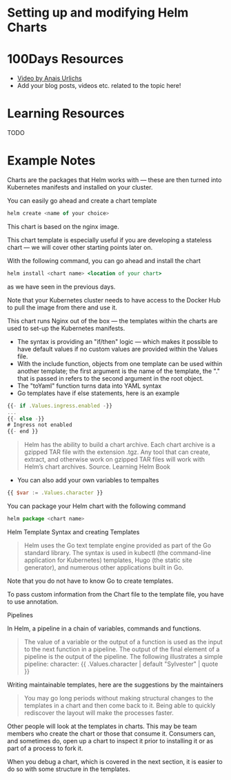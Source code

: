 # Setting up and modifying Helm Charts

# 100Days Resources
* [Video by Anais Urlichs](https://youtu.be/dvQErXPnjtI)
* Add your blog posts, videos etc. related to the topic here!

# Learning Resources
TODO

# Example Notes

Charts are the packages that Helm works with — these are then turned into Kubernetes manifests and installed on your cluster.

You can easily go ahead and create a chart template

```jsx
helm create <name of your choice>
```

This chart is based on the nginx image.

This chart template is especially useful if you are developing a stateless chart — we will cover other starting points later on.

With the following command, you can go ahead and install the chart

```jsx
helm install <chart name> <location of your chart>
```

as we have seen in the previous days.

Note that your Kubernetes cluster needs to have access to the Docker Hub to pull the image from there and use it.

This chart runs Nginx out of the box — the templates within the charts are used to set-up the Kubernetes manifests.

- The syntax is providing an "if/then" logic — which makes it possible to have default values if no custom values are provided within the Values file.
- With the include function, objects from one template can be used within another template; the first argument is the name of the template, the "." that is passed in refers to the second argument in the root object.
- The "toYaml" function turns data into YAML syntax
- Go templates have if else statements, here is an example

```jsx
{{- if .Values.ingress.enabled -}}
...
{{- else -}}
# Ingress not enabled
{{- end }}
```

> Helm has the ability to build a chart archive. Each chart archive is a gzipped TAR file with the extension .tgz. Any tool that can create, extract, and otherwise work on gzipped TAR files will work with Helm’s chart archives. Source. Learning Helm Book

- You can also add your own variables to tempaltes

```jsx
{{ $var := .Values.character }}
```

You can package your Helm chart with the following command

```jsx
helm package <chart name>
```

Helm Template Syntax and creating Templates

> Helm uses the Go text template engine provided as part of the Go standard library. The syntax is used in kubectl (the command-line application for Kubernetes) templates, Hugo (the static site generator), and numerous other applications built in Go.

Note that you do not have to know Go to create templates.

To pass custom information from the Chart file to the template file, you have to use annotation.

Pipelines

In Helm, a pipeline in a chain of variables, commands and functions. 

> The value of a variable or the output of a function is used as the input to the next function in a pipeline. The output of the final element of a pipeline is the output of the pipeline. The following illustrates a simple pipeline:
character: {{ .Values.character | default "Sylvester" | quote }}

Writing maintainable templates, here are the suggestions by the maintainers

> You may go long periods without making structural changes to the templates in a chart and then come back to it. Being able to quickly rediscover the layout will make the processes faster.

Other people will look at the templates in charts. This may be team members who create the chart or those that consume it. Consumers can, and sometimes do, open up a chart to inspect it prior to installing it or as part of a process to fork it.

When you debug a chart, which is covered in the next section, it is easier to do so with some structure in the templates.